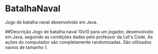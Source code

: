 # BatalhaNaval
Jogo de batalha naval desenvolvido em Java.

##Descrição
Jogo de batalha naval 10x10 para um jogador, desenvolvido em Java, seguindo as condições dadas pelo professor da Let's Code.
As ações do computador são completamente randomizadas. São utilizados navios de tamanho 1.
